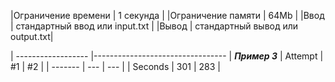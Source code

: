 |Ограничение времени |	1 секунда                       |
|Ограничение памяти  |	64Mb                            |
|Ввод                |	стандартный ввод или input.txt  |
|Вывод               |	стандартный вывод или output.txt|

| ------------------ |--------------------------------- |
***Пример 3***
| Attempt | #1  | #2  |
| ------- | --- | --- |
| Seconds | 301 | 283 |
